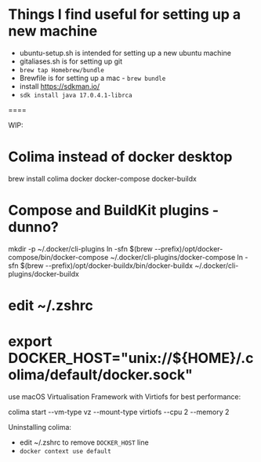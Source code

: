 Things I find useful for setting up a new machine
=====

- ubuntu-setup.sh is intended for setting up a new ubuntu machine
- gitaliases.sh is for setting up git
- `brew tap Homebrew/bundle`
- Brewfile is for setting up a mac - `brew bundle`
- install https://sdkman.io/
- `sdk install java 17.0.4.1-librca`

====

WIP:

# Colima instead of docker desktop
brew install colima docker docker-compose docker-buildx

# Compose and BuildKit plugins - dunno?
mkdir -p ~/.docker/cli-plugins
ln -sfn $(brew --prefix)/opt/docker-compose/bin/docker-compose ~/.docker/cli-plugins/docker-compose
ln -sfn $(brew --prefix)/opt/docker-buildx/bin/docker-buildx ~/.docker/cli-plugins/docker-buildx

# edit ~/.zshrc
export DOCKER_HOST="unix://${HOME}/.colima/default/docker.sock"
====
use macOS Virtualisation Framework with Virtiofs for best performance:

colima start --vm-type vz --mount-type virtiofs --cpu 2 --memory 2

Uninstalling colima:
- edit ~/.zshrc to remove `DOCKER_HOST` line
- `docker context use default`
